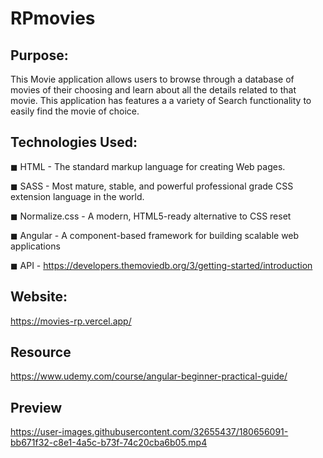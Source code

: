 # RPmovies

## Purpose:


This Movie application allows users to browse through a database of movies of their choosing and learn about all the details related to that movie. This application has features a a variety of Search functionality to easily find the movie of choice. 


## Technologies Used:
◼ HTML - The standard markup language for creating Web pages.

◼ SASS - Most mature, stable, and powerful professional grade CSS extension language in the world.

◼ Normalize.css - A modern, HTML5-ready alternative to CSS reset

◼ Angular - A component-based framework for building scalable web applications

◼ API - https://developers.themoviedb.org/3/getting-started/introduction

## Website:

https://movies-rp.vercel.app/

## Resource

https://www.udemy.com/course/angular-beginner-practical-guide/

## Preview


https://user-images.githubusercontent.com/32655437/180656091-bb671f32-c8e1-4a5c-b73f-74c20cba6b05.mp4

